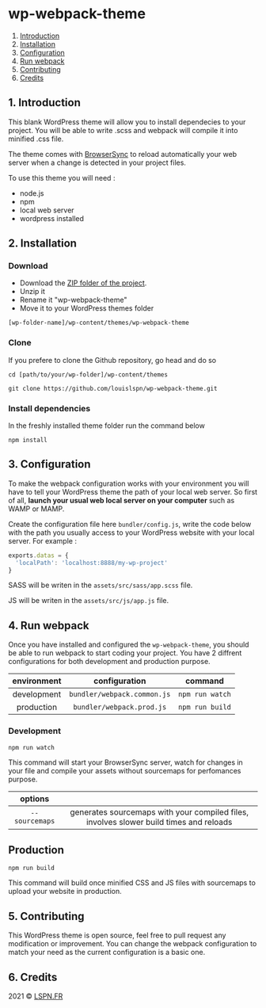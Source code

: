 # wp-webpack-theme



1. [Introduction](#1-introduction)
2. [Installation](#2-installation)
3. [Configuration](#3-configuration)
4. [Run webpack](#4-run-webpack)
4. [Contributing](#5-contributing)
5. [Credits](#6-credits)

## 1. Introduction

This blank WordPress theme will allow you to install dependecies to your project. You will be able to write .scss and webpack will compile it into minified .css file.

The theme comes with [BrowserSync](https://github.com/BrowserSync/browser-sync) to reload automatically your web server when a change is detected in your project files.

To use this theme you will need :

- node.js
- npm
- local web server
- wordpress installed

## 2. Installation

### Download

- Download the [ZIP folder of the project](https://github.com/louislspn/wp-webpack-theme/archive/refs/heads/main.zip).
- Unzip it
- Rename it "wp-webpack-theme"
- Move it to your WordPress themes folder

```
[wp-folder-name]/wp-content/themes/wp-webpack-theme
```

### Clone

If you prefere to clone the Github repository, go head and do so
```
cd [path/to/your/wp-folder]/wp-content/themes
```
```
git clone https://github.com/louislspn/wp-webpack-theme.git
```

### Install dependencies

In the freshly installed theme folder run the command below
```
npm install
```



## 3. Configuration

To make the webpack configuration works with your environment you will have to tell your WordPress theme the path of your local web server. So first of all, **launch your usual web local server on your computer** such as WAMP or MAMP.

Create the configuration file here ```bundler/config.js```, write the code below with the path you usually access to your WordPress website with your local server. For example :

```js
exports.datas = {
  'localPath': 'localhost:8888/my-wp-project'
}
```

SASS will be writen in the ```assets/src/sass/app.scss``` file.

JS will be writen in the ```assets/src/js/app.js``` file.

## 4. Run webpack

Once you have installed and configured the ```wp-webpack-theme```, you should be able to run webpack to start coding your project. You have 2 diffrent configurations for both development and production purpose.

|        environment         |   configuration    | command |
| :-----------------: | :---------: | :----------: |
|  development  | ```bundler/webpack.common.js```  | ```npm run watch```  |
|  production | ```bundler/webpack.prod.js``` | ```npm run build```|

### Development

```npm run watch```

This command will start your BrowserSync server, watch for changes in your file and compile your assets without sourcemaps for perfomances purpose.

|        options         |       |
| :-----------------: | :---------: |
|  ```--sourcemaps```  | generates sourcemaps with your compiled files, involves slower build times and reloads  |


## Production

```npm run build```

This command will build once minified CSS and JS files with sourcemaps to upload your website in production.

## 5. Contributing

This WordPress theme is open source, feel free to pull request any modification or improvement. You can change the webpack configuration to match your need as the current configuration is a basic one.

## 6. Credits

2021 © [LSPN.FR](https://lspn.fr)

